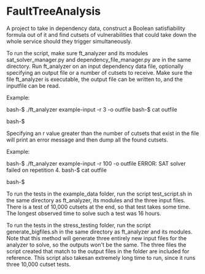 # FaultTreeAnalysis
A project to take in dependency data, construct a Boolean satisfiability formula out of it and find cutsets of vulnerabilities that
could take down the whole service should they trigger simultaneously.

To run the script, make sure ft_analyzer and its modules sat_solver_manager.py and dependency_file_manager.py are in the same directory.
Run ft_analyzer on an input dependency data file, optionally specifying an output file or a number of cutsets to receive.
Make sure the file ft_analyzer is executable, the output file can be written to, and the inputfile can be read.

Example:

bash-$ ./ft_analyzer example-input -r 3 -o outfile
bash-$ cat outfile
<?xml version="1.0" ?>
<cutsets>
	<cutset items="v2" weight="0.2"/>
	<cutset items="v1, v4" weight="0.075"/>
	<cutset items="v1, v5" weight="0.0525"/>
</cutsets>
bash-$

Specifying an r value greater than the number of cutsets that exist in the file will print an error message and
then dump all the found cutsets.

Example:

bash-$ ./ft_analyzer example-input -r 100 -o outfile
ERROR: SAT solver failed on repetition 4.
bash-$ cat outfile
<?xml version="1.0" ?>
<cutsets>
	<cutset items="v2" weight="0.2"/>
	<cutset items="v1, v4" weight="0.075"/>
	<cutset items="v1, v5" weight="0.0525"/>
	<cutset items="v3" weight="0.05"/>
</cutsets>
bash-$

To run the tests in the example_data folder, run the script test_script.sh in the same directory as ft_analyzer, its modules and the
three input files.  There is a test of 10,000 cutsets at the end, so that test takes some time.  The longest observed time to solve
such a test was 16 hours.

To run the tests in the stress_testing folder, run the script generate_bigfiles.sh in the same directory as ft_analyzer
and its modules.  Note that this method will generate three entirely new input files for the analyzer to solve, so the outputs
won't be the same.  The three files the script created that match to the output files in the folder are included for
reference.  This script also takesan extremely long time to run, since it runs three 10,000 cutset tests.
